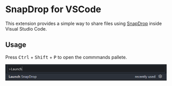 # SnapDrop for VSCode

This extension provides a simple way to share files using [SnapDrop](https://snapdrop.net) inside Visual Studio Code.

## Usage

Press <kbd>Ctrl</kbd> + <kbd>Shift</kbd> + <kbd>P</kbd> to open the commmands pallete.

![Commands Pallete](./usage.png)
